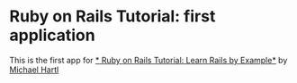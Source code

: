 # Ruby on Rails Tutorial: first application

This is the first app for 
[* Ruby on Rails Tutorial: Learn Rails by Example*](http://railstutorial.org/)
by [Michael Hartl](http://michaelhartl.com)
